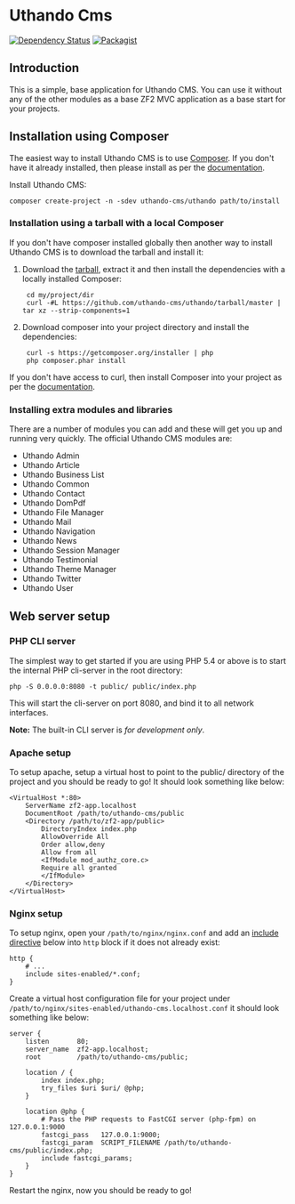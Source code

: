 Uthando Cms
=======================

[![Dependency Status](https://www.versioneye.com/user/projects/55ed944e211c6b001f001670/badge.svg?style=flat)](https://www.versioneye.com/user/projects/55ed944e211c6b001f001670)
[![Packagist](https://img.shields.io/packagist/v/uthando-cms/uthando.svg?link=https://packagist.org/packages/uthando-cms/uthando&link=https://packagist.org/packages/uthando-cms/uthando)]()

Introduction
------------
This is a simple, base application for Uthando CMS.
You can use it without any of the other modules as a base ZF2 MVC application as a base start for your projects.

Installation using Composer
---------------------------

The easiest way to install Uthando CMS is to use [Composer](https://getcomposer.org/). If you don't have it already installed, then please install as per the [documentation](https://getcomposer.org/doc/00-intro.md).


Install Uthando CMS:

    composer create-project -n -sdev uthando-cms/uthando path/to/install



### Installation using a tarball with a local Composer

If you don't have composer installed globally then another way to install Uthando CMS is to download the tarball and install it:

1. Download the [tarball](https://github.com/uthando-cms/uthando/tarball/master), extract it and then install the dependencies with a locally installed Composer:

        cd my/project/dir
        curl -#L https://github.com/uthando-cms/uthando/tarball/master | tar xz --strip-components=1
    

2. Download composer into your project directory and install the dependencies:

        curl -s https://getcomposer.org/installer | php
        php composer.phar install

If you don't have access to curl, then install Composer into your project as per the [documentation](https://getcomposer.org/doc/00-intro.md).

### Installing extra modules and libraries

There are a number of modules you can add and these will get you up and running very quickly.
The official Uthando CMS modules are:

- Uthando Admin
- Uthando Article
- Uthando Business List
- Uthando Common
- Uthando Contact
- Uthando DomPdf
- Uthando File Manager
- Uthando Mail
- Uthando Navigation
- Uthando News
- Uthando Session Manager
- Uthando Testimonial
- Uthando Theme Manager
- Uthando Twitter
- Uthando User


Web server setup
----------------

### PHP CLI server

The simplest way to get started if you are using PHP 5.4 or above is to start the internal PHP cli-server in the root
directory:

    php -S 0.0.0.0:8080 -t public/ public/index.php

This will start the cli-server on port 8080, and bind it to all network
interfaces.

**Note:** The built-in CLI server is *for development only*.

### Apache setup

To setup apache, setup a virtual host to point to the public/ directory of the
project and you should be ready to go! It should look something like below:

    <VirtualHost *:80>
        ServerName zf2-app.localhost
        DocumentRoot /path/to/uthando-cms/public
        <Directory /path/to/zf2-app/public>
            DirectoryIndex index.php
            AllowOverride All
            Order allow,deny
            Allow from all
            <IfModule mod_authz_core.c>
            Require all granted
            </IfModule>
        </Directory>
    </VirtualHost>

### Nginx setup

To setup nginx, open your `/path/to/nginx/nginx.conf` and add an
[include directive](http://nginx.org/en/docs/ngx_core_module.html#include) below
into `http` block if it does not already exist:

    http {
        # ...
        include sites-enabled/*.conf;
    }


Create a virtual host configuration file for your project under `/path/to/nginx/sites-enabled/uthando-cms.localhost.conf`
it should look something like below:

    server {
        listen       80;
        server_name  zf2-app.localhost;
        root         /path/to/uthando-cms/public;

        location / {
            index index.php;
            try_files $uri $uri/ @php;
        }

        location @php {
            # Pass the PHP requests to FastCGI server (php-fpm) on 127.0.0.1:9000
            fastcgi_pass   127.0.0.1:9000;
            fastcgi_param  SCRIPT_FILENAME /path/to/uthando-cms/public/index.php;
            include fastcgi_params;
        }
    }

Restart the nginx, now you should be ready to go!
